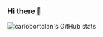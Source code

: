 ### Hi there 👋
![carlobortolan's GitHub stats](https://github-readme-stats.vercel.app/api?username=carlobortolan&count_private=true&hide=contribs)
